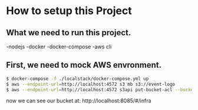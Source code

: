 # How to setup this Project

## What we need to run this project.

-nodejs
-docker
-docker-compose
-aws cli

## First, we need to mock AWS envronment.

``` sh
$ docker-compose -f ./localstack/docker-compose.yml up
$ aws --endpoint-url=http://localhost:4572 s3 mb s3://event-logo
$ aws --endpoint-url=http://localhost:4572 s3api put-bucket-acl --bucket event-logo --acl public-read
```

now we can see our bucket at: http://localhost:8085/#/infra
